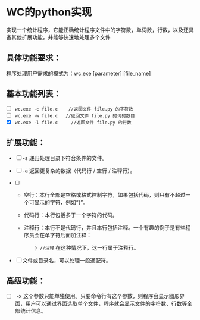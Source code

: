 # WC的python实现
​	实现一个统计程序，它能正确统计程序文件中的字符数，单词数，行数，以及还具备其他扩展功能，并能够快速地处理多个文件

## 具体功能要求：
程序处理用户需求的模式为：wc.exe [parameter] [file_name]

## 基本功能列表：

- [ ] `wc.exe -c file.c    //返回文件 file.py 的字符数`
- [ ] `wc.exe -w file.c   //返回文件 file.py 的词的数目`
- [x] `wc.exe -l file.c     //返回文件 file.py 的行数`

 ## 扩展功能：

- [ ] -s	递归处理目录下符合条件的文件。

- [ ] -a	返回更复杂的数据（代码行 / 空行 / 注释行）。

- [ ] - 空行：本行全部是空格或格式控制字符，如果包括代码，则只有不超过一个可显示的字符，例如“{”。

  - 代码行：本行包括多于一个字符的代码。

  - 注释行：本行不是代码行，并且本行包括注释。一个有趣的例子是有些程序员会在单字符后面加注释：

    `    } //注释`
    在这种情况下，这一行属于注释行。

- [ ] 文件或目录名，可以处理一般通配符。


## 高级功能：

- [ ] ​	 -x	这个参数只能单独使用。只要命令行有这个参数，则程序会显示图形界面，用户可以通过界面选取单个文件，程序就会显示文件的字符数、行数等全部统计信息。






